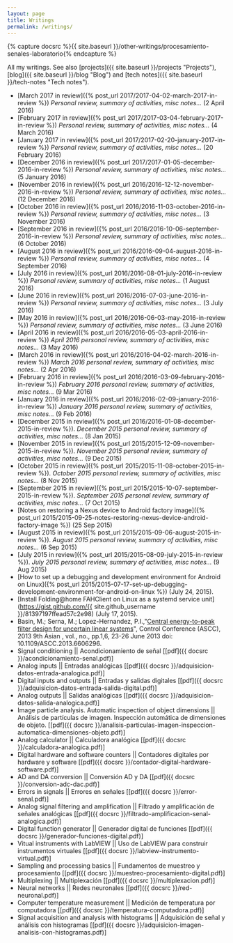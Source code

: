 ```yaml
---
layout: page
title: Writings
permalink: /writings/
---
```


{% capture docsrc %}{{ site.baseurl }}/other-writings/procesamiento-senales-laboratorio{% endcapture %}

All my writings. See also [projects]({{ site.baseurl }}/projects "Projects"),
[blog]({{ site.baseurl }}/blog "Blog") and
[tech notes]({{ site.baseurl }}/tech-notes "Tech notes").

- [March 2017 in review]({% post_url 2017/2017-04-02-march-2017-in-review %}) *Personal review, summary of activities, misc notes...* (2 April 2016)
- [February 2017 in review]({% post_url 2017/2017-03-04-february-2017-in-review %}) *Personal review, summary of activities, misc notes...* (4 March 2016)
- [January 2017 in review]({% post_url 2017/2017-02-20-january-2017-in-review %}) *Personal review, summary of activities, misc notes...* (20 February 2016)
- [December 2016 in review]({% post_url 2017/2017-01-05-december-2016-in-review %}) *Personal review, summary of activities, misc notes...* (5 January 2016)
- [November 2016 in review]({% post_url 2016/2016-12-12-november-2016-in-review %}) *Personal review, summary of activities, misc notes...* (12 December 2016)
- [October 2016 in review]({% post_url 2016/2016-11-03-october-2016-in-review %}) *Personal review, summary of activities, misc notes...* (3 November 2016)
- [September 2016 in review]({% post_url 2016/2016-10-06-september-2016-in-review %}) *Personal review, summary of activities, misc notes...* (6 October 2016)
- [August 2016 in review]({% post_url 2016/2016-09-04-august-2016-in-review %}) *Personal review, summary of activities, misc notes...* (4 September 2016)
- [July 2016 in review]({% post_url 2016/2016-08-01-july-2016-in-review %}) *Personal review, summary of activities, misc notes...* (1 August 2016)
- [June 2016 in review]({% post_url 2016/2016-07-03-june-2016-in-review %}) *Personal review, summary of activities, misc notes...* (3 July 2016)
- [May 2016 in review]({% post_url 2016/2016-06-03-may-2016-in-review %}) *Personal review, summary of activities, misc notes...* (3 June 2016)
- [April 2016 in review]({% post_url 2016/2016-05-03-april-2016-in-review %}) *April 2016 personal review, summary of activities, misc notes...* (3 May 2016)
- [March 2016 in review]({% post_url 2016/2016-04-02-march-2016-in-review %}) *March 2016 personal review, summary of activities, misc notes...* (2 Apr 2016)
- [February 2016 in review]({% post_url 2016/2016-03-09-february-2016-in-review %}) *February 2016 personal review, summary of activities, misc notes...* (9 Mar 2016)
- [January 2016 in review]({% post_url 2016/2016-02-09-january-2016-in-review %}) *January 2016 personal review, summary of activities, misc notes...* (9 Feb 2016)
- [December 2015 in review]({% post_url 2016/2016-01-08-december-2015-in-review %}). *December 2015 personal review, summary of activities, misc notes...* (8 Jan 2015)
- [November 2015 in review]({% post_url 2015/2015-12-09-november-2015-in-review %}). *November 2015 personal review, summary of activities, misc notes...* (9 Dec 2015)
- [October 2015 in review]({% post_url 2015/2015-11-08-october-2015-in-review %}). *October 2015 personal review, summary of activities, misc notes...* (8 Nov 2015)
- [September 2015 in review]({% post_url 2015/2015-10-07-september-2015-in-review %}). *September 2015 personal review, summary of activities, misc notes...* (7 Oct 2015)
- [Notes on restoring a Nexus device to Android factory image]({% post_url 2015/2015-09-25-notes-restoring-nexus-device-android-factory-image %}) (25 Sep 2015)
- [August 2015 in review]({% post_url 2015/2015-09-06-august-2015-in-review %}). *August 2015 personal review, summary of activities, misc notes...* (6 Sep 2015)
- [July 2015 in review]({% post_url 2015/2015-08-09-july-2015-in-review %}). *July 2015 personal review, summary of activities, misc notes...* (9 Aug 2015)
- [How to set up a debugging and development environment for Android on Linux]({% post_url 2015/2015-07-17-set-up-debugging-development-environment-for-android-on-linux %}) (July 24, 2015).
- [Install Folding@home FAHClient on Linux as a systemd service unit](https://gist.github.com/{{ site.github_username }}/81397197ffead57c2e98) (July 17, 2015).
- Basin, M.; Serna, M.; Lopez-Hernandez, P.I.,"[Central energy-to-peak filter design for uncertain linear systems](http://ieeexplore.ieee.org/stamp/stamp.jsp?tp=&arnumber=6606296&isnumber=6605987 "Central energy-to-peak filter design for uncertain linear systems")", Control Conference (ASCC), 2013 9th Asian , vol., no., pp.1,6, 23-26 June 2013 doi: 10.1109/ASCC.2013.6606296.
- Signal conditioning \|\| Acondicionamiento de señal [[pdf]({{ docsrc }}/acondicionamiento-senal.pdf)]
- Analog inputs \|\| Entradas analógicas [[pdf]({{ docsrc }}/adquisicion-datos-entrada-analogica.pdf)]
- Digital inputs and outputs \|\| Entradas y salidas digitales [[pdf]({{ docsrc }}/adquisicion-datos-entrada-salida-digital.pdf)]
- Analog outputs \|\| Salidas analógicas [[pdf]({{ docsrc }}/adquisicion-datos-salida-analogica.pdf)]
- Image particle analysis. Automatic inspection of object dimensions \|\| Análisis de partículas de imagen. Inspección automática de dimensiones de objeto. [[pdf]({{ docsrc }}/analisis-particulas-imagen-inspeccion-automatica-dimensiones-objeto.pdf)]
- Analog calculator \|\| Calculadora analógica [[pdf]({{ docsrc }}/calculadora-analogica.pdf)]
- Digital hardware and software counters \|\| Contadores digitales por hardware y software [[pdf]({{ docsrc }}/contador-digital-hardware-software.pdf)]
- AD and DA conversion \|\| Conversión AD y DA [[pdf]({{ docsrc }}/conversion-adc-dac.pdf)]
- Errors in signals \|\| Errores en señales [[pdf]({{ docsrc }}/error-senal.pdf)]
- Analog signal filtering and amplification \|\| Filtrado y amplificación de señales analógicas [[pdf]({{ docsrc }}/filtrado-amplificacion-senal-analogica.pdf)]
- Digital function generator \|\| Generador digital de funciones [[pdf]({{ docsrc }}/generador-funciones-digital.pdf)]
- Vitual instruments with LabVIEW \|\| Uso de LabVIEW para construir instrumentos virtuales [[pdf]({{ docsrc }}/labview-instrumento-virtual.pdf)]
- Sampling and processing basics \|\| Fundamentos de muestreo y procesamiento [[pdf]({{ docsrc }}/muestreo-procesamiento-digital.pdf)]
- Multiplexing \|\| Multiplexación [[pdf]({{ docsrc }}/multiplexacion.pdf)]
- Neural networks \|\| Redes neuronales [[pdf]({{ docsrc }}/red-neuronal.pdf)]
- Computer temperature measurement \|\| Medición de temperatura por computadora [[pdf]({{ docsrc }}/temperatura-computadora.pdf)]
- Signal acquisition and analysis with histograms \|\| Adquisición de señal y análisis con histogramas [[pdf]({{ docsrc }}/adquisicion-imagen-analisis-con-histogramas.pdf)]

